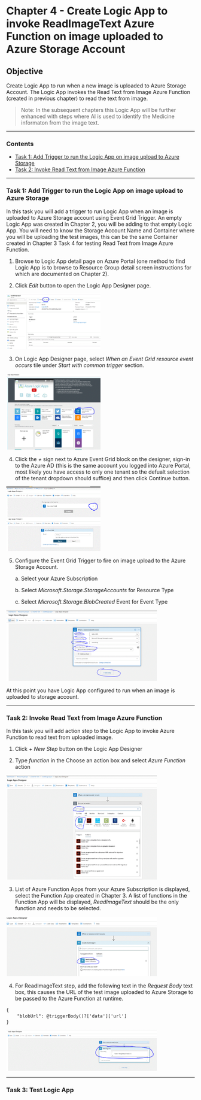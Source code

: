 # Chapter 4 - Create Logic App to invoke ReadImageText Azure Function on image uploaded to Azure Storage Account

## Objective
Create Logic App to run when a new image is uploaded to Azure Storage Account. The Logic App invokes the Read Text from Image Azure Function (created in previous chapter) to read the text from image. 

> Note: In the subsequent chapters this Logic App will be further enhanced with steps where AI is used to identify the Medicine informaton from the image text.

***

### Contents

* [Task 1: Add Trigger to run the Logic App on image upload to Azure Storage](#task-1-add-trigger-to-run-the-logic-app-on-image-upload-to-azure-storage)
* [Task 2: Invoke Read Text from Image Azure Function](#Task-2-invoke-read-text-from-image-azure-function)

***

### Task 1: Add Trigger to run the Logic App on image upload to Azure Storage 

In this task you will add a trigger to run Logic App when an image is uploaded to Azure Storage account using Event Grid Trigger. An empty Logic App was created in Chapter 2, you will be adding to that empty Logic App. You will need to know the Storage Account Name and Container where you will be uploading the test images, this can be the same Container created in Chapter 3 Task 4 for testing Read Text from Image Azure Function.

1. Browse to Logic App detail page on Azure Portal (one method to find Logic App is to browse to Resource Group detail screen instructions for which are documented on Chapter 2).

2. Click *Edit* button to open the Logic App Designer page.

<img src="./images/LogicAppDetail.GIF" alt="Create Azure Function - Review Details" width="50%" height="50%"/>

3. On Logic App Designer page, select *When an Event Grid resource event occurs* tile under *Start with common trigger* section.

<img src="./images/LogicAppTrigger.GIF" alt="Create Azure Function - Review Details" width="50%" height="50%"/>

4. Click the *+* sign next to Azure Event Grid block on the designer, sign-in to the Azure AD (this is the same account you logged into Azure Portal, most likely you have access to only one tenant so the defualt selection of the tenant dropdown should suffice) and then click Continue button.

<img src="./images/LogicAppEventGridTriggerSetup1.GIF" alt="Create Azure Function - Review Details" width="50%" height="50%"/>

<img src="./images/LogicAppEventGridTriggerSetup2.GIF" alt="Create Azure Function - Review Details" width="50%" height="50%"/>

5. Configure the Event Grid Trigger to fire on image upload to the Azure Storage Account.

    a. Select your Azure Subscription 

    b. Select *Microsoft.Storage.StorageAccounts* for Resource Type

    c. Select *Microsoft.Storage.BlobCreated* Event for Event Type

<img src="./images/LogicAppEventGridTriggerSetup3.GIF" alt="Create Azure Function - Review Details" width="80%" height="50%"/>

At this point you have Logic App configured to run when an image is uploaded to storage account.

***

### Task 2: Invoke Read Text from Image Azure Function 

In this task you will add action step to the Logic App to invoke Azure Function to read text from uploaded image.

1. Click *+ New Step* button on the Logic App Designer

2. Type *function* in the Choose an action box and select *Azure Function* action

<img src="./images/LogicAppSelectAzureFunctionAction.GIF" alt="Create Azure Function - Review Details" width="80%" height="50%"/>

3. List of Azure Function Apps from your Azure Subscription is displayed, select the Function App created in Chapter 3. A list of functions in the Function App will be displayed, *ReadImageText* should be the only function and needs to be selected.

<img src="./images/LogicAppSelectAzureFunctionAction2.GIF" alt="Create Azure Function - Review Details" width="80%" height="50%"/>

4. For ReadImageText step, add the following text in the *Request Body* text box, this causes the URL of the test image uploaded to Azure Storage to be passed to the Azure Function at runtime.

```
{
	"blobUrl": @triggerBody()?['data']['url']
}
```

<img src="./images/LogicAppAzureFuncConfig.GIF" alt="Create Azure Function - Review Details" width="80%" height="50%"/>

***


### Task 3: Test Logic App






